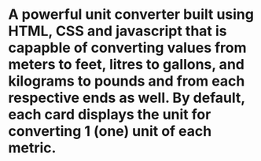 # A powerful unit converter built using HTML, CSS and javascript that is capapble of converting values from meters to feet, litres to gallons, and kilograms to pounds and from each respective ends as well. By default, each card displays the unit for converting 1 (one) unit of each metric.
